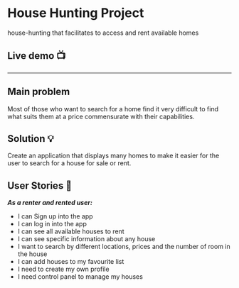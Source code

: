 # House Hunting Project 
house-hunting that facilitates to access and rent available homes

## Live demo :tv: 
---------


## Main problem 
Most of those who want to search for a home find it very difficult to find what suits them at a price commensurate with their capabilities.

## Solution :bulb:
Create an application that displays many homes to make it easier for the user to search for a house for sale or rent.

## User Stories :open_book:
***As a renter and rented user:***
* I can Sign up into the app 
* I can log in into the app 
* I can see all available houses to rent
* I can see specific information about any house
* I want to search by different locations, prices and the number of room in the house
* I can add houses to my favourite list
* I need to create my own profile
* I need control panel to manage my houses



